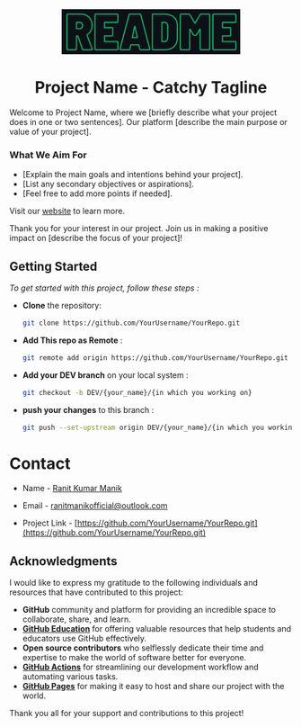 <!-- Logo and Center Alignment -->
<div align="center">
  <a href="https://your-website-url.com">
    <img src="logo.png" alt="Logo" height="80">
  </a>
</div>

<!-- Title -->
<h1 align=center>Project Name - Catchy Tagline</h1>

<!-- Introduction -->
Welcome to Project Name, where we [briefly describe what your project does in one or two sentences]. Our platform [describe the main purpose or value of your project].

### What We Aim For

- [Explain the main goals and intentions behind your project].
- [List any secondary objectives or aspirations].
- [Feel free to add more points if needed].

Visit our [website](https:/your-website-url.com) to learn more.

Thank you for your interest in our project. Join us in making a positive impact on [describe the focus of your project]!

<!-- [![Product Name Screen Shot][product-screenshot]](https://github.com/YourUsername/YourRepo.git) -->
## Getting Started

_To get started with this project, follow these steps :_
<br>

- **Clone** the repository:

   ```bash
   git clone https://github.com/YourUsername/YourRepo.git

- **Add This repo as Remote**  :

   ```bash
   git remote add origin https://github.com/YourUsername/YourRepo.git

- **Add your DEV branch** on your local system :

   ```bash
   git checkout -b DEV/{your_name}/{in which you working on}

- **push your changes** to this branch :

   ```bash
   git push --set-upstream origin DEV/{your_name}/{in which you working on}

# Contact

- Name - <a href="https://github.com/YourUsername/YourRepo.git">Ranit Kumar Manik</a>

- Email - ranitmanikofficial@outlook.com

- Project Link - [https://github.com/YourUsername/YourRepo.git](https://github.com/YourUsername/YourRepo.git)

<!-- ACKNOWLEDGMENTS -->

<!-- Acknowledgments Section -->
## Acknowledgments

I would like to express my gratitude to the following individuals and resources that have contributed to this project:

- **GitHub** community and platform for providing an incredible space to collaborate, share, and learn.
- **[GitHub Education](https://education.github.com/)** for offering valuable resources that help students and educators use GitHub effectively.
- **Open source contributors** who selflessly dedicate their time and expertise to make the world of software better for everyone.
- **[GitHub Actions](https://github.com/features/actions)** for streamlining our development workflow and automating various tasks.
- **[GitHub Pages](https://pages.github.com/)** for making it easy to host and share our project with the world.

Thank you all for your support and contributions to this project!

[product-screenshot]: image.png
